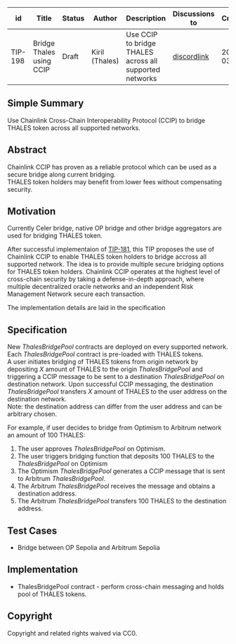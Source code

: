 | id    | Title | Status      | Author  | Description | Discussions to | Created    |
| ----- | ----- | ----------- | ------- | ----------- | -------------- | ---------- |
| TIP-198 | Bridge Thales using CCIP | Draft | Kiril (Thales) | Use CCIP to bridge THALES across all supported networks | [discordlink ](https://discord.gg/thales)   | 2024-03-20 |


## Simple Summary


Use Chainlink Cross-Chain Interoperability Protocol (CCIP) to bridge THALES token across all supported networks.


## Abstract

Chainlink CCIP has proven as a reliable protocol which can be used as a secure bridge along current bridging.  
THALES token holders may benefit from lower fees without compensating security.


## Motivation

Currently Celer bridge, native OP bridge and other bridge aggregators are used for bridging THALES token.

After successful implementaion of [TIP-181](https://github.com/thales-markets/thales-improvement-proposals/blob/main/TIPs/TIP-181.md), this TIP proposes the use of Chainlink CCIP to enable THALES token holders to bridge accross all supported network. The idea is to provide multiple secure bridging options for THALES token holders. Chainlink CCIP operates at the highest level of cross-chain security by taking a defense-in-depth approach, where multiple decentralized oracle networks and an independent Risk Management Network secure each transaction.

The implementation details are laid in the specification

## Specification

New *ThalesBridgePool* contracts are deployed on every supported network. Each *ThalesBridgePool* contract is pre-loaded with THALES tokens.  
A user initiates bridging of THALES tokens from origin network by depositing *X* amount of THALES to the origin *ThalesBridgePool* and triggering a CCIP message to be sent to a destination *ThalesBridgePool* on destination network. Upon successful CCIP messaging, the destination *ThalesBridgePool* transfers *X* amount of THALES to the user address on the destination network.  
Note: the destination address can differ from the user address and can be arbitrary chosen.

For example, if user decides to bridge from Optimism to Arbitrum network an amount of 100 THALES:

1. The user approves *ThalesBridgePool* on Optimism.
2. The user triggers bridging function that deposits 100 THALES to the *ThalesBridgePool* on Optimism
3. The Optimism *ThalesBridgePool* generates a CCIP message that is sent to Arbitrum *ThalesBridgePool*.
4. The Arbitrum *ThalesBridgePool* receives the message and obtains a destination address.
5. The Arbitrum *ThalesBridgePool* transfers 100 THALES to the destination address.

## Test Cases

- Bridge between OP Sepolia and Arbitrum Sepolia


## Implementation

- ThalesBridgePool contract - perform cross-chain messaging and holds pool of THALES tokens.

## Copyright

Copyright and related rights waived via CC0.
